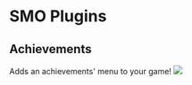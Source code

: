 # SMO Plugins

## Achievements
Adds an achievements' menu to your game!
![](https://github.com/SMO-Valadorn/RPGMV/blob/master/Screenshots/Categories.png)
